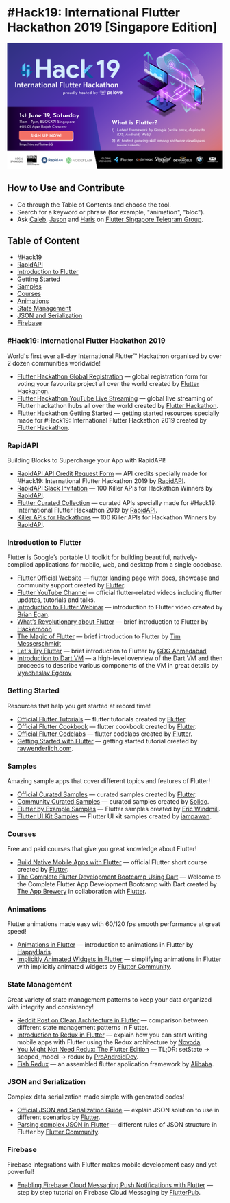 <div class="hidden-in-page">

# #Hack19: International Flutter Hackathon 2019 [Singapore Edition]

<p align="center">
    <a href="https://tiny.cc/flutterSG">
        <img src="flutter-hackathon-cover.png" alt="#Hack19: International Flutter Hackathon 2019 [Singapore Edition]"/>
    </a>
</p>

## How to Use and Contribute

* Go through the Table of Contents and choose the tool.
* Search for a keyword or phrase (for example, "animation", "bloc").
* Ask [Caleb](https://github.com/calebjoseph), [Jason](https://github.com/grandnexus) and [Haris](https://github.com/happyharis) on [Flutter Singapore Telegram Group](https://t.me/joinchat/BTfmlhF5xvOq8_92iiZJIQ).

</div>

<div class="nav">

## Table of Content
* [#Hack19](#hack19)
* [RapidAPI](#rapidapi)
* [Introduction to Flutter](#introduction-to-flutter)
* [Getting Started](#getting-started)
* [Samples](#samples)
* [Courses](#courses)
* [Animations](#animations)
* [State Management](#state-management)
* [JSON and Serialization](#json-and-serialization)
* [Firebase](#firebase)

</div>

<main>

<article id="hack19">

### #Hack19: International Flutter Hackathon 2019

World's first ever all-day International Flutter™ Hackathon organised by over 2 dozen communities worldwide!

* [Flutter Hackathon Global Registration](https://docs.google.com/forms/d/e/1FAIpQLSdnr863wtBp9c0EZ50MXF5vo8t4odhB9M7-vYR063AmWwpXYw/viewform) — global registration form for voting your favourite project all over the world created by [Flutter Hackathon](https://flutterhackathon.com).
* [Flutter Hackathon YouTube Live Streaming](https://www.youtube.com/channel/UCNUzIz3TsiHSbgn_66kLIww) — global live streaming of Flutter hackathon hubs all over the world created by [Flutter Hackathon](https://flutterhackathon.com).
* [Flutter Hackathon Getting Started](https://flutterhackathon.com/#getting-started) — getting started resources specially made for #Hack19: International Flutter Hackathon 2019 created by [Flutter Hackathon](https://flutterhackathon.com).

</article>

<article id="rapidapi">

### RapidAPI

Building Blocks to Supercharge your App with RapidAPI!

* [RapidAPI API Credit Request Form](https://docs.google.com/forms/d/e/1FAIpQLSev-1Fm9hvZBIT_EVuTEJnHg5wC-A2o-7yRhRXWIJwZJPg8sA/viewform) — API credits specially made for #Hack19: International Flutter Hackathon 2019  by [RapidAPI](https://rapidapi.com).
* [RapidAPI Slack Invitation](https://join.slack.com/t/rakutenrapidapipublic/shared_invite/enQtNjA1MTY5MzI5MTM2LTVhNGUwOGEyNWMxY2FiYzMyYjliMjdjYzRjNjY1NDFhNTFmYTJjMjEyN2FiY2RiMDc1NjBiZWYyZDE3MmY2OTI) — <Hack the Hackathon/>100 Killer APIs for Hackathon Winners by [RapidAPI](https://rapidapi.com).
* [Flutter Curated Collection](https://english.api.rakuten.net/collection/flutter) — curated APIs specially made for #Hack19: International Flutter Hackathon 2019 by [RapidAPI](https://rapidapi.com).
* [Killer APIs for Hackathons](https://re.tc/fqq894do) — <Hack the Hackathon/> 100 Killer APIs for Hackathon Winners by [RapidAPI](https://rapidapi.com).

</article>

<article id="introduction-to-flutter">

### Introduction to Flutter

Flutter is Google’s portable UI toolkit for building beautiful, natively-compiled applications for mobile, web, and desktop from a single codebase.

* [Flutter Official Website](https://flutter.dev) — flutter landing page with docs, showcase and community support created by [Flutter](https://github.com/flutter).
* [Flutter YouTube Channel](https://youtube.com/flutterdev) — official flutter-related videos including flutter updates, tutorials and talks.
* [Introduction to Flutter Webinar](https://www.youtube.com/watch?v=DoAlr0DUJYw) — introduction to Flutter video created by [Brian Egan](https://twitter.com/brianegan).
* [What’s Revolutionary about Flutter](https://hackernoon.com/whats-revolutionary-about-flutter-946915b09514) — brief introduction to Flutter by [Hackernoon](https://hackernoon.com)
* [The Magic of Flutter](https://docs.google.com/presentation/d/1qCLySOMfpeyl49JoHiYboG2pJXDt_ZFluyLISZ375lM/edit?usp=sharing) — brief introduction to Flutter by [Tim Messerschmidt](https://twitter.com/SeraAndroid)
* [Let's Try Flutter](https://docs.google.com/presentation/d/1WWcopfXRsr5iWrHFYPNVC4rqykhf_sPEHhXVN_riefM) — brief introduction to Flutter by [GDG Ahmedabad](http://gdgahmedabad.com)
* [Introduction to Dart VM](https://mrale.ph/dartvm) — a high-level overview of the Dart VM and then proceeds to describe various components of the VM in great details by [Vyacheslav Egorov](https://mrale.ph)

</article>

<article id="getting-started">

### Getting Started

Resources that help you get started at record time!

* [Official Flutter Tutorials](https://flutter.dev/docs/reference/tutorials) — flutter tutorials created by [Flutter](https://github.com/flutter).
* [Official Flutter Cookbook](https://flutter.dev/docs/cookbook) — flutter cookbook created by [Flutter](https://github.com/flutter).
* [Official Flutter Codelabs](https://flutter.dev/docs/codelabs) — flutter codelabs created by [Flutter](https://github.com/flutter).
* [Getting Started with Flutter](https://www.raywenderlich.com/116-getting-started-with-flutter) — getting started tutorial created by [raywenderlich.com](raywenderlich.com).

</article>

<article id="samples">

### Samples

Amazing sample apps that cover different topics and features of Flutter!

* [Official Curated Samples](https://github.com/flutter/samples/blob/master/INDEX.md) — curated samples created by [Flutter](https://github.com/flutter).
* [Community Curated Samples](https://github.com/Solido/awesome-flutter) — curated samples created by [Solido](https://github.com/Solido).
* [Flutter by Example Samples](https://flutterbyexample.com/) — Flutter samples created by [Eric Windmill](https://ericwindmill.com).
* [Flutter UI Kit Samples](https://github.com/iampawan/Flutter-UI-Kit) — Flutter UI kit samples created by [iampawan](https://github.com/iampawan).

</article>

<article id="courses">

### Courses

Free and paid courses that give you great knowledge about Flutter!

* [Build Native Mobile Apps with Flutter](https://www.udacity.com/course/build-native-mobile-apps-with-flutter--ud905) — official Flutter short course created by [Flutter](https://github.com/flutter).
* [The Complete Flutter Development Bootcamp Using Dart](https://www.appbrewery.co/p/flutter-development-bootcamp-with-dart) — Welcome to the Complete Flutter App Development Bootcamp with Dart created by [The App Brewery](https://www.appbrewery.co) in collaboration with [Flutter](https://github.com/flutter).

</article>

<article id="animations">

### Animations

Flutter animations made easy with 60/120 fps smooth performance at great speed!

* [Animations in Flutter](https://medium.com/flutter-community/animated-widgets-in-flutter-763fd5dd6d01) — introduction to animations in Flutter by [HappyHaris](https://github.com/happyharis).
* [Implicitly Animated Widgets in Flutter](https://medium.com/flutter-community/animated-widgets-in-flutter-763fd5dd6d01) — simplifying animations in Flutter with implicitly animated widgets by [Flutter Community](https://medium.com/flutter-community).

</article>

<article id="state-management">

### State Management

Great variety of state management patterns to keep your data organized with integrity and consistency!

* [Reddit Post on Clean Architecture in Flutter](https://www.reddit.com/r/FlutterDev/comments/7zyd5z/whats_best_approach_to_clean_architecture_in) — comparison between different state management patterns in Flutter.
* [Introduction to Redux in Flutter](https://blog.novoda.com/introduction-to-redux-in-flutter) — explain how you can start writing mobile apps with Flutter using the Redux architecture by [Novoda](https://blog.novoda.com).
* [You Might Not Need Redux: The Flutter Edition](https://proandroiddev.com/you-might-not-need-redux-the-flutter-edition-9c11eba006d7) — TL;DR: setState -> scoped_model -> redux by [ProAndroidDev](https://proandroiddev.com).
* [Fish Redux](https://github.com/alibaba/fish-redux) — an assembled flutter application framework by [Alibaba](https://github.com/alibaba).

</article>

<article id="json-and-serialization">

### JSON and Serialization

Complex data serialization made simple with generated codes!

* [Official JSON and Serialization Guide](https://flutter.dev/docs/development/data-and-backend/json) — explain JSON solution to use in different scenarios by [Flutter](https://github.com/flutter).
* [Parsing complex JSON in Flutter](https://medium.com/flutter-community/parsing-complex-json-in-flutter-747c46655f51) — different rules of JSON structure in Flutter by [Flutter Community](https://medium.com/flutter-community).

</article>

<article id="firebase">

### Firebase

Firebase integrations with Flutter makes mobile development easy and yet powerful!

* [Enabling Firebase Cloud Messaging Push Notifications with Flutter](https://medium.com/flutterpub/enabling-firebase-cloud-messaging-push-notifications-with-flutter-39b08f2ed723) — step by step tutorial on Firebase Cloud Messaging by [FlutterPub](https://medium.com/flutterpub).

</article>

</main>